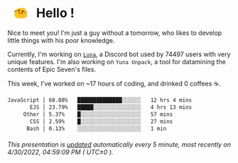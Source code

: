 <h1>   <img src="./spoink.gif" style="vertical-align:middle;" width="30px">   Hello ! </h1>

Nice to meet you! I'm just a guy without a tomorrow, who likes to develop little things with his poor knowledge.

Currently, I'm working on <a href='https://github.com/Asgarrrr/Luna'>`Luna`</a>, a Discord bot used by 74497 users with very unique features. I'm also working on `Yuna Unpack`, a tool for datamining the contents of Epic Seven's files.

This week, I've worked on ~17 hours of coding, and drinked 0 coffees ☕.

```
JavaScript │ 68.08%   ██████████████░░░░░░   12 hrs 4 mins
       EJS │ 23.79%   █████░░░░░░░░░░░░░░░   4 hrs 13 mins
     Other │ 5.37%    █░░░░░░░░░░░░░░░░░░░   57 mins
       CSS │ 2.59%    █░░░░░░░░░░░░░░░░░░░   27 mins
      Bash │ 0.13%    ░░░░░░░░░░░░░░░░░░░░   1 min
```

###### This presentation is [updated](https://github.com/Asgarrrr) automatically every 5 minute, most recently on 4/30/2022, 04:59:09 PM ( UTC±0 ).